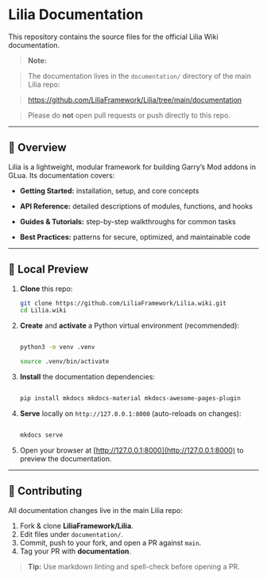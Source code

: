 # Lilia Documentation

This repository contains the source files for the official Lilia Wiki documentation.

> **Note:**

> The documentation lives in the `documentation/` directory of the main Lilia repo:

> https://github.com/LiliaFramework/Lilia/tree/main/documentation

> Please do **not** open pull requests or push directly to this repo.

---

## 📖 Overview

Lilia is a lightweight, modular framework for building Garry’s Mod addons in GLua. Its documentation covers:

- **Getting Started:** installation, setup, and core concepts

- **API Reference:** detailed descriptions of modules, functions, and hooks

- **Guides & Tutorials:** step-by-step walkthroughs for common tasks

- **Best Practices:** patterns for secure, optimized, and maintainable code


---

## 🚀 Local Preview

1. **Clone** this repo:

   ```bash
   git clone https://github.com/LiliaFramework/Lilia.wiki.git
   cd Lilia.wiki
2. **Create** and **activate** a Python virtual environment (recommended):

   ```bash

   python3 -m venv .venv

   source .venv/bin/activate

   ```
3. **Install** the documentation dependencies:

   ```bash

   pip install mkdocs mkdocs-material mkdocs-awesome-pages-plugin

   ```
4. **Serve** locally on `http://127.0.0.1:8000` (auto-reloads on changes):

   ```bash

   mkdocs serve

   ```
5. Open your browser at [http://127.0.0.1:8000](http://127.0.0.1:8000) to preview the documentation.

---

## 🤝 Contributing

All documentation changes live in the main Lilia repo:

1. Fork & clone **LiliaFramework/Lilia**.
2. Edit files under `documentation/`.
3. Commit, push to your fork, and open a PR against `main`.
4. Tag your PR with **documentation**.

> **Tip:** Use markdown linting and spell-check before opening a PR.
